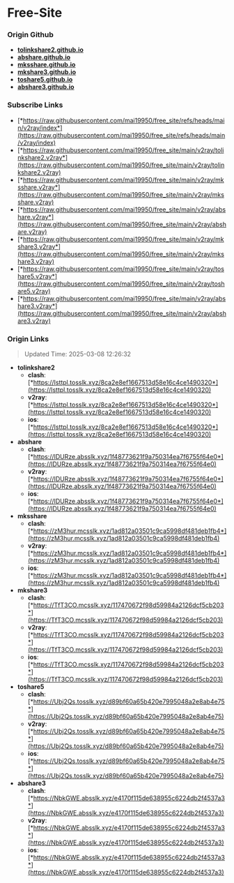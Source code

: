 # Free-Site

### Origin Github

- [**tolinkshare2.github.io**](https://github.com/tolinkshare2/tolinkshare2.github.io)
- [**abshare.github.io**](https://github.com/abshare/abshare.github.io)
- [**mksshare.github.io**](https://github.com/mksshare/mksshare.github.io)
- [**mkshare3.github.io**](https://github.com/mkshare3/mkshare3.github.io)
- [**toshare5.github.io**](https://github.com/toshare5/toshare5.github.io)
- [**abshare3.github.io**](https://github.com/abshare3/abshare3.github.io)

### Subscribe Links

- [*https://raw.githubusercontent.com/mai19950/free_site/refs/heads/main/v2ray/index*](https://raw.githubusercontent.com/mai19950/free_site/refs/heads/main/v2ray/index)
- [*https://raw.githubusercontent.com/mai19950/free_site/main/v2ray/tolinkshare2.v2ray*](https://raw.githubusercontent.com/mai19950/free_site/main/v2ray/tolinkshare2.v2ray)
- [*https://raw.githubusercontent.com/mai19950/free_site/main/v2ray/mksshare.v2ray*](https://raw.githubusercontent.com/mai19950/free_site/main/v2ray/mksshare.v2ray)
- [*https://raw.githubusercontent.com/mai19950/free_site/main/v2ray/abshare.v2ray*](https://raw.githubusercontent.com/mai19950/free_site/main/v2ray/abshare.v2ray)
- [*https://raw.githubusercontent.com/mai19950/free_site/main/v2ray/mkshare3.v2ray*](https://raw.githubusercontent.com/mai19950/free_site/main/v2ray/mkshare3.v2ray)
- [*https://raw.githubusercontent.com/mai19950/free_site/main/v2ray/toshare5.v2ray*](https://raw.githubusercontent.com/mai19950/free_site/main/v2ray/toshare5.v2ray)
- [*https://raw.githubusercontent.com/mai19950/free_site/main/v2ray/abshare3.v2ray*](https://raw.githubusercontent.com/mai19950/free_site/main/v2ray/abshare3.v2ray)

### Origin Links

> Updated Time: 2025-03-08 12:26:32

- **tolinkshare2**
  - **clash**: [*https://Isttpl.tosslk.xyz/8ca2e8ef1667513d58e16c4ce1490320*](https://Isttpl.tosslk.xyz/8ca2e8ef1667513d58e16c4ce1490320)
  - **v2ray**: [*https://Isttpl.tosslk.xyz/8ca2e8ef1667513d58e16c4ce1490320*](https://Isttpl.tosslk.xyz/8ca2e8ef1667513d58e16c4ce1490320)
  - **ios**: [*https://Isttpl.tosslk.xyz/8ca2e8ef1667513d58e16c4ce1490320*](https://Isttpl.tosslk.xyz/8ca2e8ef1667513d58e16c4ce1490320)
- **abshare**
  - **clash**: [*https://IDURze.absslk.xyz/1f48773621f9a750314ea7f6755f64e0*](https://IDURze.absslk.xyz/1f48773621f9a750314ea7f6755f64e0)
  - **v2ray**: [*https://IDURze.absslk.xyz/1f48773621f9a750314ea7f6755f64e0*](https://IDURze.absslk.xyz/1f48773621f9a750314ea7f6755f64e0)
  - **ios**: [*https://IDURze.absslk.xyz/1f48773621f9a750314ea7f6755f64e0*](https://IDURze.absslk.xyz/1f48773621f9a750314ea7f6755f64e0)
- **mksshare**
  - **clash**: [*https://zM3hur.mcsslk.xyz/1ad812a03501c9ca5998df481deb1fb4*](https://zM3hur.mcsslk.xyz/1ad812a03501c9ca5998df481deb1fb4)
  - **v2ray**: [*https://zM3hur.mcsslk.xyz/1ad812a03501c9ca5998df481deb1fb4*](https://zM3hur.mcsslk.xyz/1ad812a03501c9ca5998df481deb1fb4)
  - **ios**: [*https://zM3hur.mcsslk.xyz/1ad812a03501c9ca5998df481deb1fb4*](https://zM3hur.mcsslk.xyz/1ad812a03501c9ca5998df481deb1fb4)
- **mkshare3**
  - **clash**: [*https://TfT3CO.mcsslk.xyz/117470672f98d59984a2126dcf5cb203*](https://TfT3CO.mcsslk.xyz/117470672f98d59984a2126dcf5cb203)
  - **v2ray**: [*https://TfT3CO.mcsslk.xyz/117470672f98d59984a2126dcf5cb203*](https://TfT3CO.mcsslk.xyz/117470672f98d59984a2126dcf5cb203)
  - **ios**: [*https://TfT3CO.mcsslk.xyz/117470672f98d59984a2126dcf5cb203*](https://TfT3CO.mcsslk.xyz/117470672f98d59984a2126dcf5cb203)
- **toshare5**
  - **clash**: [*https://Ubj2Qs.tosslk.xyz/d89bf60a65b420e7995048a2e8ab4e75*](https://Ubj2Qs.tosslk.xyz/d89bf60a65b420e7995048a2e8ab4e75)
  - **v2ray**: [*https://Ubj2Qs.tosslk.xyz/d89bf60a65b420e7995048a2e8ab4e75*](https://Ubj2Qs.tosslk.xyz/d89bf60a65b420e7995048a2e8ab4e75)
  - **ios**: [*https://Ubj2Qs.tosslk.xyz/d89bf60a65b420e7995048a2e8ab4e75*](https://Ubj2Qs.tosslk.xyz/d89bf60a65b420e7995048a2e8ab4e75)
- **abshare3**
  - **clash**: [*https://NbkGWE.absslk.xyz/e4170f115de638955c6224db2f4537a3*](https://NbkGWE.absslk.xyz/e4170f115de638955c6224db2f4537a3)
  - **v2ray**: [*https://NbkGWE.absslk.xyz/e4170f115de638955c6224db2f4537a3*](https://NbkGWE.absslk.xyz/e4170f115de638955c6224db2f4537a3)
  - **ios**: [*https://NbkGWE.absslk.xyz/e4170f115de638955c6224db2f4537a3*](https://NbkGWE.absslk.xyz/e4170f115de638955c6224db2f4537a3)

